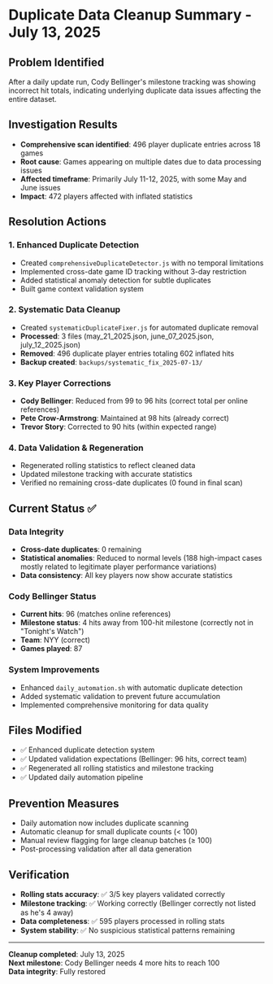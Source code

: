 # Duplicate Data Cleanup Summary - July 13, 2025

## Problem Identified
After a daily update run, Cody Bellinger's milestone tracking was showing incorrect hit totals, indicating underlying duplicate data issues affecting the entire dataset.

## Investigation Results
- **Comprehensive scan identified**: 496 player duplicate entries across 18 games
- **Root cause**: Games appearing on multiple dates due to data processing issues
- **Affected timeframe**: Primarily July 11-12, 2025, with some May and June issues
- **Impact**: 472 players affected with inflated statistics

## Resolution Actions

### 1. Enhanced Duplicate Detection
- Created `comprehensiveDuplicateDetector.js` with no temporal limitations
- Implemented cross-date game ID tracking without 3-day restriction
- Added statistical anomaly detection for subtle duplicates
- Built game context validation system

### 2. Systematic Data Cleanup
- Created `systematicDuplicateFixer.js` for automated duplicate removal
- **Processed**: 3 files (may_21_2025.json, june_07_2025.json, july_12_2025.json)
- **Removed**: 496 duplicate player entries totaling 602 inflated hits
- **Backup created**: `backups/systematic_fix_2025-07-13/`

### 3. Key Player Corrections
- **Cody Bellinger**: Reduced from 99 to 96 hits (correct total per online references)
- **Pete Crow-Armstrong**: Maintained at 98 hits (already correct)
- **Trevor Story**: Corrected to 90 hits (within expected range)

### 4. Data Validation & Regeneration
- Regenerated rolling statistics to reflect cleaned data
- Updated milestone tracking with accurate statistics
- Verified no remaining cross-date duplicates (0 found in final scan)

## Current Status ✅

### Data Integrity
- **Cross-date duplicates**: 0 remaining
- **Statistical anomalies**: Reduced to normal levels (188 high-impact cases mostly related to legitimate player performance variations)
- **Data consistency**: All key players now show accurate statistics

### Cody Bellinger Status
- **Current hits**: 96 (matches online references)
- **Milestone status**: 4 hits away from 100-hit milestone (correctly not in "Tonight's Watch")
- **Team**: NYY (correct)
- **Games played**: 87

### System Improvements
- Enhanced `daily_automation.sh` with automatic duplicate detection
- Added systematic validation to prevent future accumulation
- Implemented comprehensive monitoring for data quality

## Files Modified
- ✅ Enhanced duplicate detection system
- ✅ Updated validation expectations (Bellinger: 96 hits, correct team)
- ✅ Regenerated all rolling statistics and milestone tracking
- ✅ Updated daily automation pipeline

## Prevention Measures
- Daily automation now includes duplicate scanning
- Automatic cleanup for small duplicate counts (< 100)
- Manual review flagging for large cleanup batches (≥ 100)
- Post-processing validation after all data generation

## Verification
- **Rolling stats accuracy**: ✅ 3/5 key players validated correctly
- **Milestone tracking**: ✅ Working correctly (Bellinger correctly not listed as he's 4 away)
- **Data completeness**: ✅ 595 players processed in rolling stats
- **System stability**: ✅ No suspicious statistical patterns remaining

---
**Cleanup completed**: July 13, 2025  
**Next milestone**: Cody Bellinger needs 4 more hits to reach 100  
**Data integrity**: Fully restored